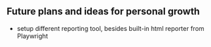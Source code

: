 ## Future plans and ideas for personal growth

- setup different reporting tool, besides built-in html reporter from Playwright

